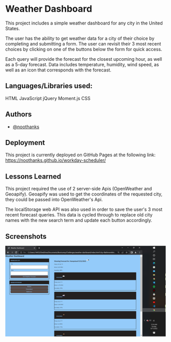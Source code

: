 
# Weather Dashboard

This project includes a simple weather dashboard for any city in the United States.

The user has the ability to get weather data for a city of their choice by completing and submitting a form. The user can revisit their 3 most recent choices by clicking on one of the buttons below the form for quick access.

Each query will provide the forecast for the closest upcoming hour, as well as a 5-day forecast. Data includes temperature, humidity, wind speed, as well as an icon that corresponds with the forecast.


Languages/Libraries used:
-
HTML
JavaScript
jQuery
Moment.js
CSS


## Authors

- [@noothanks](https://www.github.com/noothanks)


## Deployment

This project is currently deployed on GitHub Pages at the following link:
https://noothanks.github.io/workday-scheduler/


## Lessons Learned

This project required the use of 2 server-side Apis (OpenWeather and Geoapify). Geoapify was used to get the coordinates of the requested city, they could be passed into OpenWeather's Api.

The localStorage web API was also used in order to save the user's 3 most recent forecast queries. This data is cycled through to replace old city names with the new search term and update each button accordingly.



## Screenshots

![ScreenShot](./screenshot.png)
